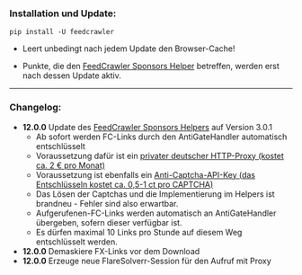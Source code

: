 ### Installation und Update:

`pip install -U feedcrawler`

- Leert unbedingt nach jedem Update den Browser-Cache!

- Punkte, die
  den [FeedCrawler Sponsors Helper](https://github.com/rix1337/RSScrawler/wiki/5.-FeedCrawler-Sponsors-Helper)
  betreffen, werden erst nach dessen Update aktiv.

---

### Changelog:

- **12.0.0** Update
  des [FeedCrawler Sponsors Helpers](https://github.com/rix1337/RSScrawler/wiki/5.-FeedCrawler-Sponsors-Helper) auf
  Version 3.0.1
    - Ab sofort werden FC-Links durch den AntiGateHandler automatisch entschlüsselt
    - Voraussetzung dafür ist
      ein [privater deutscher HTTP-Proxy (kostet ca. 2 € pro Monat)](https://www.highproxies.com/billing/aff.php?aff=1278)
    - Voraussetzung ist ebenfalls
      ein [Anti-Captcha-API-Key (das Entschlüsseln kostet ca. 0,5-1 ct pro CAPTCHA)](http://getcaptchasolution.com/zuoo67f5cq)
    - Das Lösen der Captchas und die Implementierung im Helpers ist brandneu - Fehler sind also erwartbar.
    - Aufgerufenen-FC-Links werden automatisch an AntiGateHandler übergeben, sofern dieser verfügbar ist.
    - Es dürfen maximal 10 Links pro Stunde auf diesem Weg entschlüsselt werden.
- **12.0.0** Demaskiere FX-Links vor dem Download
- **12.0.0** Erzeuge neue FlareSolverr-Session für den Aufruf mit Proxy
